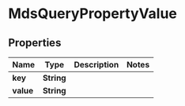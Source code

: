 
# MdsQueryPropertyValue

## Properties
Name | Type | Description | Notes
------------ | ------------- | ------------- | -------------
**key** | **String** |  | 
**value** | **String** |  | 



